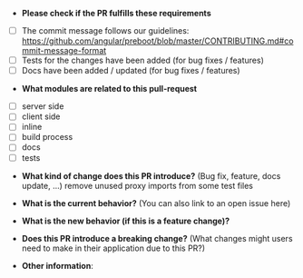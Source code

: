 * **Please check if the PR fulfills these requirements**
- [ ] The commit message follows our guidelines: https://github.com/angular/preboot/blob/master/CONTRIBUTING.md#commit-message-format
- [ ] Tests for the changes have been added (for bug fixes / features)
- [ ] Docs have been added / updated (for bug fixes / features)

* **What modules are related to this pull-request**
- [ ] server side
- [ ] client side
- [ ] inline
- [ ] build process
- [ ] docs
- [ ] tests

* **What kind of change does this PR introduce?** (Bug fix, feature, docs update, ...)
remove unused proxy imports from some test files


* **What is the current behavior?** (You can also link to an open issue here)



* **What is the new behavior (if this is a feature change)?**



* **Does this PR introduce a breaking change?** (What changes might users need to make in their application due to this PR?)


* **Other information**:
